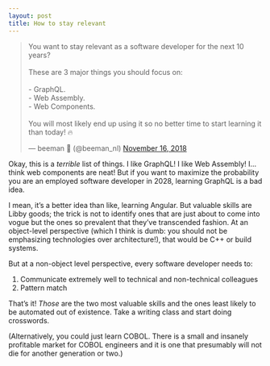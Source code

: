 ```yaml
---
layout: post
title: How to stay relevant
---
```

<blockquote class="twitter-tweet"><p lang="en" dir="ltr">You want to stay relevant as a software developer for the next 10 years? <br><br>These are 3 major things you should focus on:<br><br>- GraphQL.<br>- Web Assembly.<br>- Web Components.<br><br>You will most likely end up using it so no better time to start learning it than today! 🔥</p>&mdash; beeman 🐝 (@beeman_nl) <a href="https://twitter.com/beeman_nl/status/1063563907799887874?ref_src=twsrc%5Etfw">November 16, 2018</a></blockquote> <script async src="https://platform.twitter.com/widgets.js" charset="utf-8"></script>

Okay, this is a *terrible* list of things.  I like GraphQL!  I like Web Assembly!  I... think web components are neat!  But if you want to maximize the probability you are an employed software developer in 2028, learning GraphQL is a bad idea.  

I mean, it’s a better idea than like, learning Angular.  But valuable skills are Libby goods; the trick is not to identify ones that are just about to come into vogue but the ones so prevalent that they’ve transcended fashion.  At an object-level perspective (which I think is dumb: you should not be emphasizing technologies over architecture!), that would be C++ or build systems.

But at a non-object level perspective, every software developer needs to:

1. Communicate extremely well to technical and non-technical colleagues
2. Pattern match

That’s it!  *Those* are the two most valuable skills and the ones least likely to be automated out of existence.  Take a writing class and start doing crosswords.

(Alternatively, you could just learn COBOL.  There is a small and insanely profitable market for COBOL engineers and it is one that presumably will not die for another generation or two.)
